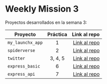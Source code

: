 # Weekly Mission 3

Proyectos desarrollados en la semana 3:

| Proyecto | Práctica | Link al repo |
| ------------- |:-------------:| -----:|
|`my_launchx_app`|1|[Link al repo](https://github.com/Saul-Larios/my_launchx_app)|
|`spiderverse`|2|[Link al repo](https://github.com/Saul-Larios/spiderverse)|
|`twitter`|3, 4, 5|[Link al repo](https://github.com/Saul-Larios/Twitter)|
|`express_basic`|6|[Link al repo](https://github.com/Saul-Larios/express_basic)|
|`express_api`|7|[Link al repo](https://github.com/Saul-Larios/express_api)|

